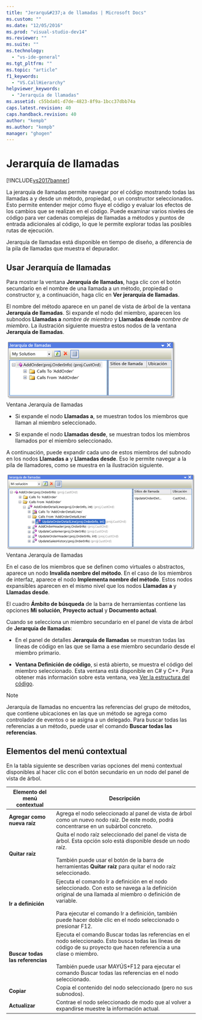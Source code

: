 ```yaml
---
title: "Jerarqu&#237;a de llamadas | Microsoft Docs"
ms.custom: ""
ms.date: "12/05/2016"
ms.prod: "visual-studio-dev14"
ms.reviewer: ""
ms.suite: ""
ms.technology: 
  - "vs-ide-general"
ms.tgt_pltfrm: ""
ms.topic: "article"
f1_keywords: 
  - "VS.CallHierarchy"
helpviewer_keywords: 
  - "Jerarquía de llamadas"
ms.assetid: c55bda01-d7de-4823-8f9a-1bcc37dbb74a
caps.latest.revision: 40
caps.handback.revision: 40
author: "kempb"
ms.author: "kempb"
manager: "ghogen"
---
```

# Jerarqu&#237;a de llamadas
[!INCLUDE[vs2017banner](../../code-quality/includes/vs2017banner.md)]

La jerarquía de llamadas permite navegar por el código mostrando todas las llamadas a y desde un método, propiedad, o un constructor seleccionados.  Esto permite entender mejor cómo fluye el código y evaluar los efectos de los cambios que se realizan en el código.  Puede examinar varios niveles de código para ver cadenas complejas de llamadas a métodos y puntos de entrada adicionales al código, lo que le permite explorar todas las posibles rutas de ejecución.  
  
 Jerarquía de llamadas está disponible en tiempo de diseño, a diferencia de la pila de llamadas que muestra el depurador.  
  
## Usar Jerarquía de llamadas  
 Para mostrar la ventana **Jerarquía de llamadas**, haga clic con el botón secundario en el nombre de una llamada a un método, propiedad o constructor y, a continuación, haga clic en **Ver jerarquía de llamadas**.  
  
 El nombre del método aparece en un panel de vista de árbol de la ventana **Jerarquía de llamadas**.  Si expande el nodo del miembro, aparecen los subnodos **Llamadas a** *nombre de miembro* y **Llamadas desde** *nombre de miembro*.  La ilustración siguiente muestra estos nodos de la ventana **Jerarquía de llamadas**.  
  
 ![Jerarquía de llamadas con un nodo abierto](../../ide/reference/media/onenode.png "OneNode")  
Ventana Jerarquía de llamadas  
  
-   Si expande el nodo **Llamadas a**, se muestran todos los miembros que llaman al miembro seleccionado.  
  
-   Si expande el nodo **Llamadas desde**, se muestran todos los miembros llamados por el miembro seleccionado.  
  
 A continuación, puede expandir cada uno de estos miembros del subnodo en los nodos **Llamadas a** y **Llamadas desde**.  Eso le permite navegar a la pila de llamadores, como se muestra en la ilustración siguiente.  
  
 ![Jerarquía de llamadas con varios nodos abiertos](../../ide/media/multiplenodes.png "MultipleNodes")  
Ventana Jerarquía de llamadas  
  
 En el caso de los miembros que se definen como virtuales o abstractos, aparece un nodo **Invalida nombre del método**.  En el caso de los miembros de interfaz, aparece el nodo **Implementa nombre del método**.  Estos nodos expansibles aparecen en el mismo nivel que los nodos **Llamadas a** y **Llamadas desde**.  
  
 El cuadro **Ámbito de búsqueda** de la barra de herramientas contiene las opciones **Mi solución**, **Proyecto actual** y **Documento actual**.  
  
 Cuando se selecciona un miembro secundario en el panel de vista de árbol de **Jerarquía de llamadas**:  
  
-   En el panel de detalles **Jerarquía de llamadas** se muestran todas las líneas de código en las que se llama a ese miembro secundario desde el miembro primario.  
  
-   **Ventana Definición de código**, si está abierto, se muestra el código del miembro seleccionado.  Esta ventana está disponible en C\# y C\+\+.  Para obtener más información sobre esta ventana, vea [Ver la estructura del código](../../ide/viewing-the-structure-of-code.md).  
  
> [!NOTE]
>  Jerarquía de llamadas no encuentra las referencias del grupo de métodos, que contiene ubicaciones en las que un método se agrega como controlador de eventos o se asigna a un delegado.  Para buscar todas las referencias a un método, puede usar el comando **Buscar todas las referencias**.  
  
## Elementos del menú contextual  
 En la tabla siguiente se describen varias opciones del menú contextual disponibles al hacer clic con el botón secundario en un nodo del panel de vista de árbol.  
  
|Elemento del menú contextual|Descripción|  
|----------------------------------|-----------------|  
|**Agregar como nueva raíz**|Agrega el nodo seleccionado al panel de vista de árbol como un nuevo nodo raíz.  De este modo, podrá concentrarse en un subárbol concreto.|  
|**Quitar raíz**|Quita el nodo raíz seleccionado del panel de vista de árbol.  Esta opción solo está disponible desde un nodo raíz.<br /><br /> También puede usar el botón de la barra de herramientas **Quitar raíz** para quitar el nodo raíz seleccionado.|  
|**Ir a definición**|Ejecuta el comando Ir a definición en el nodo seleccionado.  Con esto se navega a la definición original de una llamada al miembro o definición de variable.<br /><br /> Para ejecutar el comando Ir a definición, también puede hacer doble clic en el nodo seleccionado o presionar F12.|  
|**Buscar todas las referencias**|Ejecuta el comando Buscar todas las referencias en el nodo seleccionado.  Esto busca todas las líneas de código de su proyecto que hacen referencia a una clase o miembro.<br /><br /> También puede usar MAYÚS\+F12 para ejecutar el comando Buscar todas las referencias en el nodo seleccionado.|  
|**Copiar**|Copia el contenido del nodo seleccionado \(pero no sus subnodos\).|  
|**Actualizar**|Contrae el nodo seleccionado de modo que al volver a expandirse muestre la información actual.|